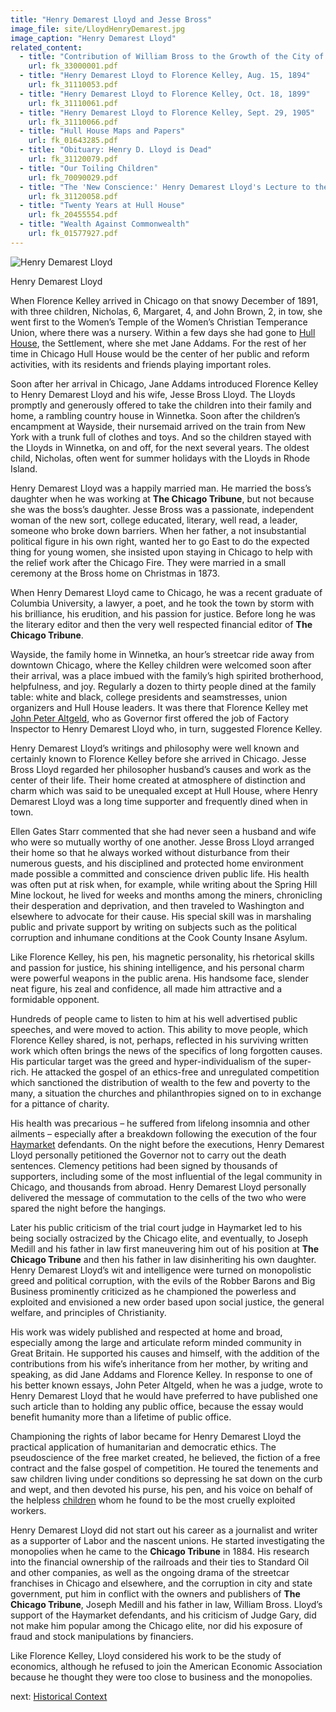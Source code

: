 ```yaml
---
title: "Henry Demarest Lloyd and Jesse Bross"
image_file: site/LloydHenryDemarest.jpg
image_caption: "Henry Demarest Lloyd"
related_content:
  - title: "Contribution of William Bross to the Growth of the City of Chicago"
    url: fk_33000001.pdf
  - title: "Henry Demarest Lloyd to Florence Kelley, Aug. 15, 1894"
    url: fk_31110053.pdf
  - title: "Henry Demarest Lloyd to Florence Kelley, Oct. 18, 1899"
    url: fk_31110061.pdf
  - title: "Henry Demarest Lloyd to Florence Kelley, Sept. 29, 1905"
    url: fk_31110066.pdf
  - title: "Hull House Maps and Papers"
    url: fk_01643285.pdf
  - title: "Obituary: Henry D. Lloyd is Dead"
    url: fk_31120079.pdf
  - title: "Our Toiling Children"
    url: fk_70090029.pdf
  - title: "The 'New Conscience:' Henry Demarest Lloyd's Lecture to the Ethical Culture Society"
    url: fk_31120058.pdf
  - title: "Twenty Years at Hull House"
    url: fk_20455554.pdf
  - title: "Wealth Against Commonwealth"
    url: fk_01577927.pdf
---
```

<img alt="Henry Demarest Lloyd" src="/img/LloydHenryDemarest.jpg" style="margin:auto;display:block;" />
<p class="has-text-centered is-italic is-size-7">Henry Demarest Lloyd</p>

When Florence Kelley arrived in Chicago on that snowy December of 1891, with three children, Nicholas, 6, Margaret, 4, and John Brown, 2, in tow, she went first to the Women’s Temple of the Women’s Christian Temperance Union, where there was a nursery. Within a few days she had gone to [Hull House](/historical/hullhouse), the Settlement, where she met Jane Addams. For the rest of her time in Chicago Hull House would be the center of her public and reform activities, with its residents and friends playing important roles.

Soon after her arrival in Chicago, Jane Addams introduced Florence Kelley to Henry Demarest Lloyd and his wife, Jesse Bross Lloyd. The Lloyds promptly and generously offered to take the children into their family and home, a rambling country house in Winnetka. Soon after the children’s encampment at Wayside, their nursemaid arrived on the train from New York with a trunk full of clothes and toys. And so the children stayed with the Lloyds in Winnetka, on and off, for the next several years. The oldest child, Nicholas, often went for summer holidays with the Lloyds in Rhode Island.

Henry Demarest Lloyd was a happily married man. He married the boss’s daughter when he was working at __The Chicago Tribune__, but not because she was the boss’s daughter. Jesse Bross was a passionate, independent woman of the new sort, college educated, literary, well read, a leader, someone who broke down barriers. When her father, a not insubstantial political figure in his own right, wanted her to go East to do the expected thing for young women, she insisted upon staying in Chicago to help with the relief work after the Chicago Fire. They were married in a small ceremony at the Bross home on Christmas in 1873.

When Henry Demarest Lloyd came to Chicago, he was a recent graduate of Columbia University, a lawyer, a poet, and he took the town by storm with his brilliance, his erudition, and his passion for justice. Before long he was the literary editor and then the very well respected financial editor of __The Chicago Tribune__.

Wayside, the family home in Winnetka, an hour’s streetcar ride away from downtown Chicago, where the Kelley children were welcomed soon after their arrival, was a place imbued with the family’s high spirited brotherhood, helpfulness, and joy. Regularly a dozen to thirty people dined at the family table: white and black, college presidents and seamstresses, union organizers and Hull House leaders. It was there that Florence Kelley met [John Peter Altgeld](/historical/altgeld), who as Governor first offered the job of Factory Inspector to Henry Demarest Lloyd who, in turn, suggested Florence Kelley.

Henry Demarest Lloyd’s writings and philosophy were well known and certainly known to Florence Kelley before she arrived in Chicago. Jesse Bross Lloyd regarded her philosopher husband’s causes and work as the center of their life. Their home created at atmosphere of distinction and charm which was said to be unequaled except at Hull House, where Henry Demarest Lloyd was a long time supporter and frequently dined when in town.

Ellen Gates Starr commented that she had never seen a husband and wife who were so mutually worthy of one another. Jesse Bross Lloyd arranged their home so that he always worked without disturbance from their numerous guests, and his disciplined and protected home environment made possible a committed and conscience driven public life. His health was often put at risk when, for example, while writing about the Spring Hill Mine lockout, he lived for weeks and months among the miners, chronicling their desperation and deprivation, and then traveled to Washington and elsewhere to advocate for their cause. His special skill was in marshaling public and private support by writing on subjects such as the political corruption and inhumane conditions at the Cook County Insane Asylum.

Like Florence Kelley, his pen, his magnetic personality, his rhetorical skills and passion for justice, his shining intelligence, and his personal charm were powerful weapons in the public arena. His handsome face, slender neat figure, his zeal and confidence, all made him attractive and a formidable opponent.

Hundreds of people came to listen to him at his well advertised public speeches, and were moved to action. This ability to move people, which Florence Kelley shared, is not, perhaps, reflected in his surviving written work which often brings the news of the specifics of long forgotten causes. His particular target was the greed and hyper-individualism of the super-rich. He attacked the gospel of an ethics-free and unregulated competition which sanctioned the distribution of wealth to the few and poverty to the many, a situation the churches and philanthropies signed on to in exchange for a pittance of charity.

His health was precarious – he suffered from lifelong insomnia and other ailments – especially after a breakdown following the execution of the four [Haymarket](/historical/haymarket) defendants. On the night before the executions, Henry Demarest Lloyd personally petitioned the Governor not to carry out the death sentences. Clemency petitions had been signed by thousands of supporters, including some of the most influential of the legal community in Chicago, and thousands from abroad. Henry Demarest Lloyd personally delivered the message of commutation to the cells of the two who were spared the night before the hangings.

Later his public criticism of the trial court judge in Haymarket led to his being socially ostracized by the Chicago elite, and eventually, to Joseph Medill and his father in law first maneuvering him out of his position at __The Chicago Tribune__ and then his father in law disinheriting his own daughter. Henry Demarest Lloyd’s wit and intelligence were turned on monopolistic greed and political corruption, with the evils of the Robber Barons and Big Business prominently criticized as he championed the powerless and exploited and envisioned a new order based upon social justice, the general welfare, and principles of Christianity.

His work was widely published and respected at home and broad, especially among the large and articulate reform minded community in Great Britain. He supported his causes and himself, with the addition of the contributions from his wife’s inheritance from her mother, by writing and speaking, as did Jane Addams and Florence Kelley. In response to one of his better known essays, John Peter Altgeld, when he was a judge, wrote to Henry Demarest Lloyd that he would have preferred to have published one such article than to holding any public office, because the essay would benefit humanity more than a lifetime of public office.

Championing the rights of labor became for Henry Demarest Lloyd the practical application of humanitarian and democratic ethics. The pseudoscience of the free market created, he believed, the fiction of a free contract and the false gospel of competition. He toured the tenements and saw children living under conditions so depressing he sat down on the curb and wept, and then devoted his purse, his pen, and his voice on behalf of the helpless [children](/historical/children) whom he found to be the most cruelly exploited workers.

Henry Demarest Lloyd did not start out his career as a journalist and writer as a supporter of Labor and the nascent unions. He started investigating the monopolies when he came to the __Chicago Tribune__ in 1884. His research into the financial ownership of the railroads and their ties to Standard Oil and other companies, as well as the ongoing drama of the streetcar franchises in Chicago and elsewhere, and the corruption in city and state government, put him in conflict with the owners and publishers of __The Chicago Tribune__, Joseph Medill and his father in law, William Bross. Lloyd’s support of the Haymarket defendants, and his criticism of Judge Gary, did not make him popular among the Chicago elite, nor did his exposure of fraud and stock manipulations by financiers.

Like Florence Kelley, Lloyd considered his work to be the study of economics, although he refused to join the American Economic Association because he thought they were too close to business and the monopolies.


next:  [Historical Context](/historical)
